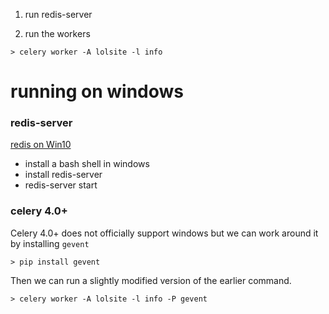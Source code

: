 1. run redis-server

2. run the workers

```
> celery worker -A lolsite -l info
```

# running on windows

### redis-server

[redis on Win10](https://redislabs.com/blog/redis-on-windows-10/)

* install a bash shell in windows
* install redis-server
* redis-server start

### celery 4.0+

Celery 4.0+ does not officially support windows but we can work around
it by installing `gevent`

```
> pip install gevent
```

Then we can run a slightly modified version of the earlier command.

```
> celery worker -A lolsite -l info -P gevent
```

